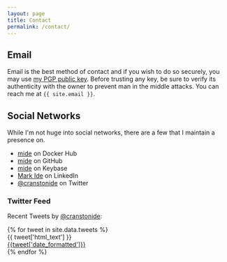 ```yaml
---
layout: page
title: Contact
permalink: /contact/
---
```


## Email

Email is the best method of contact and if you wish to do so securely, you may use [my PGP public key](https://keybase.io/mide). Before trusting any key, be sure to verify its authenticity with the owner to prevent man in the middle attacks. You can reach me at `{{ site.email }}`.

## Social Networks

While I'm not huge into social networks, there are a few that I maintain a presence on.

- [mide](https://hub.docker.com/u/mide/) on Docker Hub
- [mide](https://github.com/mide) on GitHub
- [mide](https://keybase.io/mide) on Keybase
- [Mark Ide](https://linkedin.com/in/markide) on LinkedIn
- [@cranstonide](https://twitter.com/cranstonide) on Twitter

### Twitter Feed

Recent Tweets by [@cranstonide](https://twitter.com/cranstonide):

<div class="tweets">
{% for tweet in site.data.tweets %}
  <div class="tweet">
    <div class="text" data-proofer-ignore>{{ tweet['html_text'] }}</div>
    <div class="date"><a href="{{tweet['url']}}">{{tweet['date_formatted']}}</a></div>
  </div>
{% endfor %}
</div>
